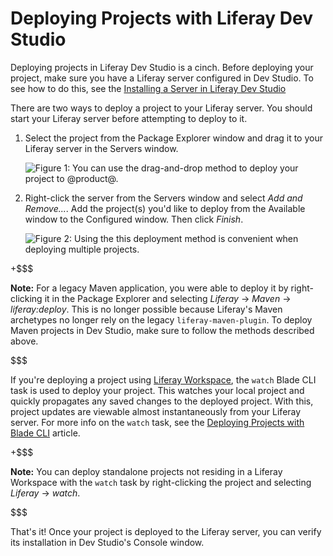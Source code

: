# Deploying Projects with Liferay Dev Studio [](id=deploying-projects-with-liferay-ide)

Deploying projects in Liferay Dev Studio is a cinch. Before deploying your
project, make sure you have a Liferay server configured in Dev Studio. To see
how to do this, see the
[Installing a Server in Liferay Dev Studio](/develop/tutorials/-/knowledge_base/7-1/installing-a-server-in-liferay-ide)

There are two ways to deploy a project to your Liferay server. You should start
your Liferay server before attempting to deploy to it.

1.  Select the project from the Package Explorer window and drag it to your
    Liferay server in the Servers window.

    ![Figure 1: You can use the drag-and-drop method to deploy your project to @product@.](../../../images/starting-module-dev-drag-module.png)

2.  Right-click the server from the Servers window and select *Add and
    Remove...*. Add the project(s) you'd like to deploy from the Available
    window to the Configured window. Then click *Finish*.

    ![Figure 2: Using the this deployment method is convenient when deploying multiple projects.](../../../images/add-and-remove-ide.png)

+$$$

**Note:** For a legacy Maven application, you were able to deploy it by
right-clicking it in the Package Explorer and selecting *Liferay* &rarr; *Maven*
&rarr; *liferay:deploy*. This is no longer possible because Liferay's Maven
archetypes no longer rely on the legacy `liferay-maven-plugin`. To deploy Maven
projects in Dev Studio, make sure to follow the methods described above.

$$$

If you're deploying a project using
[Liferay Workspace](/develop/tutorials/-/knowledge_base/7-1/liferay-workspace),
the `watch` Blade CLI task is used to deploy your project. This watches your
local project and quickly propagates any saved changes to the deployed project.
With this, project updates are viewable almost instantaneously from your Liferay
server. For more info on the `watch` task, see the
[Deploying Projects with Blade CLI](/develop/tutorials/-/knowledge_base/7-1/deploying-projects-with-blade-cli)
article.

+$$$

**Note:** You can deploy standalone projects not residing in a Liferay Workspace
with the `watch` task by right-clicking the project and selecting *Liferay*
&rarr; *watch*.

$$$

That's it! Once your project is deployed to the Liferay server, you can verify
its installation in Dev Studio's Console window.
